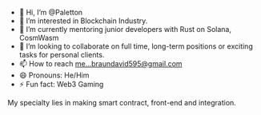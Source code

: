 - 👋 Hi, I’m @Paletton
- 👀 I’m interested in Blockchain Industry.
- 🌱 I’m currently mentoring junior developers with Rust on Solana, CosmWasm
- 💞️ I’m looking to collaborate on full time, long-term positions or exciting tasks for personal clients.
- 📫 How to reach me...braundavid595@gmail.com
- 😄 Pronouns: He/Him
- ⚡ Fun fact: Web3 Gaming

My specialty lies in making smart contract, front-end and integration.
